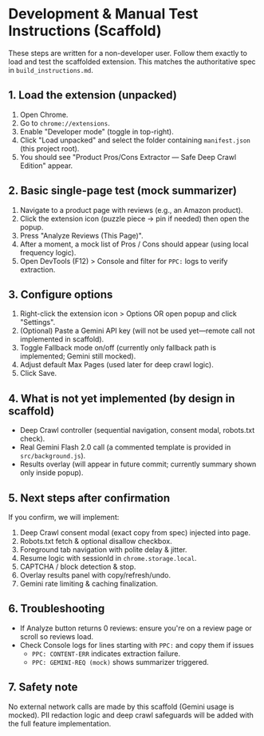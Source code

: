 # Development & Manual Test Instructions (Scaffold)

These steps are written for a non-developer user. Follow them exactly to load and test the scaffolded extension. This matches the authoritative spec in `build_instructions.md`.

## 1. Load the extension (unpacked)
1. Open Chrome.
2. Go to `chrome://extensions`.
3. Enable "Developer mode" (toggle in top-right).
4. Click "Load unpacked" and select the folder containing `manifest.json` (this project root).
5. You should see "Product Pros/Cons Extractor — Safe Deep Crawl Edition" appear.

## 2. Basic single-page test (mock summarizer)
1. Navigate to a product page with reviews (e.g., an Amazon product).
2. Click the extension icon (puzzle piece -> pin if needed) then open the popup.
3. Press "Analyze Reviews (This Page)".
4. After a moment, a mock list of Pros / Cons should appear (using local frequency logic).
5. Open DevTools (F12) > Console and filter for `PPC:` logs to verify extraction.

## 3. Configure options
1. Right-click the extension icon > Options OR open popup and click "Settings".
2. (Optional) Paste a Gemini API key (will not be used yet—remote call not implemented in scaffold).
3. Toggle Fallback mode on/off (currently only fallback path is implemented; Gemini still mocked).
4. Adjust default Max Pages (used later for deep crawl logic).
5. Click Save.

## 4. What is not yet implemented (by design in scaffold)
- Deep Crawl controller (sequential navigation, consent modal, robots.txt check).
- Real Gemini Flash 2.0 call (a commented template is provided in `src/background.js`).
- Results overlay (will appear in future commit; currently summary shown only inside popup).

## 5. Next steps after confirmation
If you confirm, we will implement:
1. Deep Crawl consent modal (exact copy from spec) injected into page.
2. Robots.txt fetch & optional disallow checkbox.
3. Foreground tab navigation with polite delay & jitter.
4. Resume logic with sessionId in `chrome.storage.local`.
5. CAPTCHA / block detection & stop.
6. Overlay results panel with copy/refresh/undo.
7. Gemini rate limiting & caching finalization.

## 6. Troubleshooting
- If Analyze button returns 0 reviews: ensure you're on a review page or scroll so reviews load.
- Check Console logs for lines starting with `PPC:` and copy them if issues
  - `PPC: CONTENT-ERR` indicates extraction failure.
  - `PPC: GEMINI-REQ (mock)` shows summarizer triggered.

## 7. Safety note
No external network calls are made by this scaffold (Gemini usage is mocked). PII redaction logic and deep crawl safeguards will be added with the full feature implementation.
